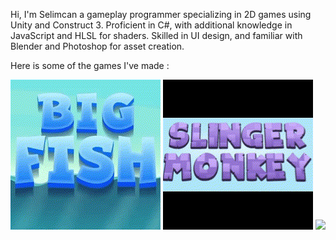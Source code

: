 Hi, I'm Selimcan a gameplay programmer specializing in 2D games using Unity and Construct 3. Proficient in C#, with additional knowledge in JavaScript and HLSL for shaders. Skilled in UI design, and familiar with Blender and Photoshop for asset creation.

Here is some of the games I've made :

![](squaregif.gif)
![](slingermonkey.gif)
![](giftdeck.gif)

